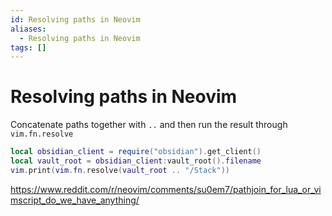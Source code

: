 ```yaml
---
id: Resolving paths in Neovim
aliases:
  - Resolving paths in Neovim
tags: []
---
```


# Resolving paths in Neovim

Concatenate paths together with `..` and then run the result through `vim.fn.resolve`

```lua
local obsidian_client = require("obsidian").get_client()
local vault_root = obsidian_client:vault_root().filename
vim.print(vim.fn.resolve(vault_root .. "/Stack"))
```

https://www.reddit.com/r/neovim/comments/su0em7/pathjoin_for_lua_or_vimscript_do_we_have_anything/

